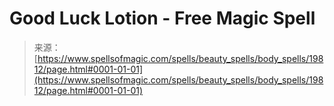 <!--yml
category: 未分类
date: 2024-06-12 19:02:07
-->

# Good Luck Lotion - Free Magic Spell

> 来源：[https://www.spellsofmagic.com/spells/beauty_spells/body_spells/19812/page.html#0001-01-01](https://www.spellsofmagic.com/spells/beauty_spells/body_spells/19812/page.html#0001-01-01)